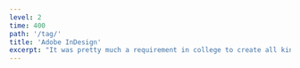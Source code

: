 ```yaml
---
level: 2
time: 400
path: '/tag/'
title: 'Adobe InDesign'
excerpt: "It was pretty much a requirement in college to create all kinds of documentation using InDesign. The possibilities it gives you with Master Pages and the flexibility with TOC generation is absolutely amazing. The only thing aside from more conventional documents I've ever really made is a basic Styleguide for a fictional company as part of a course assignment."
---
```

